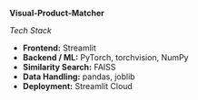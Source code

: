 **__Visual-Product-Matcher__**

*Tech Stack*

- **Frontend:** Streamlit  
- **Backend / ML:** PyTorch, torchvision, NumPy  
- **Similarity Search:** FAISS  
- **Data Handling:** pandas, joblib  
- **Deployment:** Streamlit Cloud

